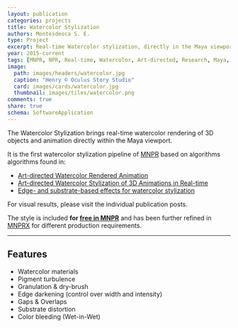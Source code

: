 ```yaml
---
layout: publication
categories: projects
title: Watercolor Stylization
authors: Montesdeoca S. E.
type: Project
excerpt: Real-time Watercolor stylization, directly in the Maya viewport
year: 2015-current
tags: [MNPR, NPR, Real-time, Watercolor, Art-directed, Research, Maya, Software]
image:
  path: images/headers/watercolor.jpg
  caption: "Henry © Oculus Story Studio"
  card: images/cards/watercolor.jpg
  thumbnail: images/tiles/watercolor.png
comments: true
share: true
schema: SoftwareApplication
---
```



The Watercolor Stylization brings real-time watercolor rendering of 3D objects and animation directly within the Maya viewport.

It is the first watercolor stylization pipeline of [MNPR](../Maya-NPR) based on algorithms algorithms found in:

* [Art-directed Watercolor Rendered Animation](/articles/Art-directed-Watercolor-Rendered-Animation)
* [Art-directed Watercolor Stylization of 3D Animations in Real-time](/articles/Art-directed-watercolor-stylization-of-3D-animations-in-real-time)
* [Edge- and substrate-based effects for watercolor stylization](/articles/Edge-and-substrate-based-effects-for-watercolor-stylization/)

For visual results, please visit the individual publication posts.

The style is included **for [free in MNPR](../Maya-NPR)** and has been further refined in [MNPRX](/projects/MNPRX) for different production requirements.

------------------------

## Features
* Watercolor materials
* Pigment turbulence
* Granulation & dry-brush
* Edge darkening (control over width and intensity)
* Gaps & Overlaps
* Substrate distortion
* Color bleeding (Wet-in-Wet)
